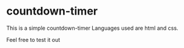 # countdown-timer
This is a simple countdown-timer
Languages used are html and css.

Feel free to test it out
